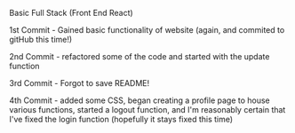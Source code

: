 Basic Full Stack (Front End React)

 1st Commit - Gained basic functionality of website (again, and commited to gitHub this time!)

2nd Commit - refactored some of the code and started with the update function

3rd Commit - Forgot to save README!

4th Commit - added some CSS, began creating a profile page to house various functions, started a logout function, and I'm reasonably certain that I've fixed the login function (hopefully it stays fixed this time)

